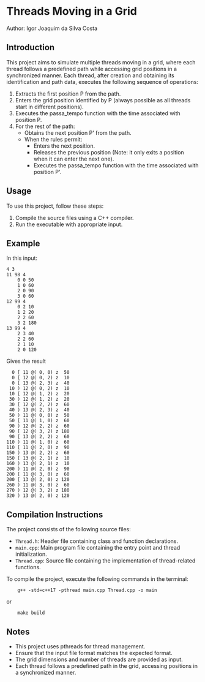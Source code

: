 # Threads Moving in a Grid

Author: Igor Joaquim da Silva Costa

## Introduction

This project aims to simulate multiple threads moving in a grid, where each thread follows a predefined path while accessing grid positions in a synchronized manner.
Each thread, after creation and obtaining its identification and path data, executes the following sequence of operations:

1. Extracts the first position P from the path.
2. Enters the grid position identified by P (always possible as all threads start in different positions).
3. Executes the passa_tempo function with the time associated with position P.
4. For the rest of the path:
    - Obtains the next position P' from the path.
    - When the rules permit:
        - Enters the next position.
        - Releases the previous position (Note: it only exits a position when it can enter the next one).
        - Executes the passa_tempo function with the time associated with position P'.

## Usage

To use this project, follow these steps:

1. Compile the source files using a C++ compiler.
2. Run the executable with appropriate input.

## Example

In this input: 
```
4 3
11 98 4
    0 0 50 
    1 0 60 
    2 0 90 
    3 0 60
12 99 4
    0 2 10
    1 2 20 
    2 2 60 
    3 2 180
13 99 4
    2 3 40 
    2 2 60 
    2 1 10 
    2 0 120
```

Gives the result
```
  0 [ 11 @( 0, 0) z  50
  0 [ 12 @( 0, 2) z  10
  0 [ 13 @( 2, 3) z  40
 10 ) 12 @( 0, 2) z  10
 10 [ 12 @( 1, 2) z  20
 30 ) 12 @( 1, 2) z  20
 30 [ 12 @( 2, 2) z  60
 40 ) 13 @( 2, 3) z  40
 50 ) 11 @( 0, 0) z  50
 50 [ 11 @( 1, 0) z  60
 90 ) 12 @( 2, 2) z  60
 90 [ 12 @( 3, 2) z 180
 90 [ 13 @( 2, 2) z  60
110 ) 11 @( 1, 0) z  60
110 [ 11 @( 2, 0) z  90
150 ) 13 @( 2, 2) z  60
150 [ 13 @( 2, 1) z  10
160 ) 13 @( 2, 1) z  10
200 ) 11 @( 2, 0) z  90
200 [ 11 @( 3, 0) z  60
200 [ 13 @( 2, 0) z 120
260 ) 11 @( 3, 0) z  60
270 ) 12 @( 3, 2) z 180
320 ) 13 @( 2, 0) z 120
```

## Compilation Instructions

The project consists of the following source files:

- `Thread.h`: Header file containing class and function declarations.
- `main.cpp`: Main program file containing the entry point and thread initialization.
- `Thread.cpp`: Source file containing the implementation of thread-related functions.

To compile the project, execute the following commands in the terminal:
```
    g++ -std=c++17 -pthread main.cpp Thread.cpp -o main
```

or

```
    make build
```


## Notes

- This project uses pthreads for thread management.
- Ensure that the input file format matches the expected format.
- The grid dimensions and number of threads are provided as input.
- Each thread follows a predefined path in the grid, accessing positions in a synchronized manner.